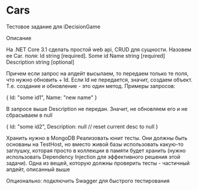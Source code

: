 # Cars
Тестовое задание для iDecisionGame

Описание

На .NET Core 3.1 сделать простой web api, CRUD для сущности. Назовем ее Car. поля:
Id string [required]. Some id
Name string [required]
Description string [optional]

Причем если запрос на апдейт высылаем, то передаем только те поля, что нужно обновить + Id. Если Id не передается, значит, создаем объект. Т.е. создание и обновление - это один метод. Примеры запросов:

{
  Id: "some id1",
  Name: "new name"
}

В запросе выше Description не передан. Значит, не обновляем его и не сбрасываем в null

{
  Id: "some id2",
  Description: null // reset current desc to null
}

Хранить нужно в MongoDB
Реализовать юнит тесты. Они должны быть основаны на TestHost, но вместо живой базы использовать какую-то заглушку, которая просто в коллекции в памяти будет хранить (нужно использовать Dependency Injection для эффективного решения этой задачи). Одна из вещей, которую должны проверить тесты - частичный апдейт, описанный выше

Опционально: подключить Swagger для быстрого тестирования
